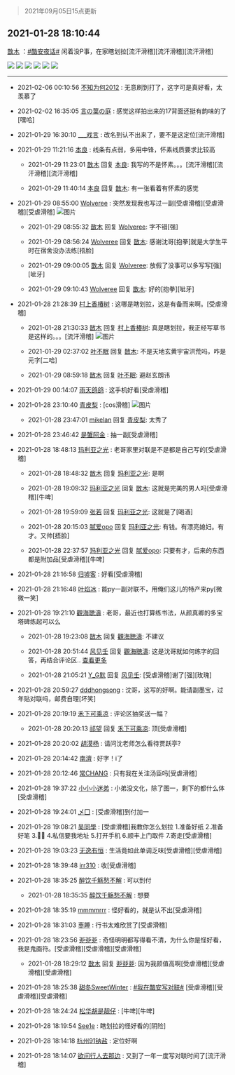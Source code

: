 > 2021年09月05日15点更新
<link rel="stylesheet" href="https://cdn.jsdelivr.net/gh/taotie6/sampleJSON@main/css/photo_show.css">


 ## 2021-01-28 18:10:44 

 [㪚木](https://www.coolapk.com/feed/24496936?shareKey=YjlmZTUyMTA1NDQ0NjEzMTc3YTk~) ：<a class="feed-link-tag" href="/t/酷安夜话?type=0">#酷安夜话#</a> 闲着没P事，在家瞎划拉[流汗滑稽][流汗滑稽][流汗滑稽] 

<div class="album">
<img class="img-item" src="https://image.coolapk.com/feed/2021/0128/18/1081091_1b643a0c_8513_7623@1922x3936.jpeg" />
<img class="img-item" src="https://image.coolapk.com/feed/2021/0128/18/1081091_a0a11593_8513_7633@3325x2494.jpeg" />
<img class="img-item" src="https://image.coolapk.com/feed/2021/0128/18/1081091_5ce428b0_8513_7631@3325x2494.jpeg" />
<img class="img-item" src="https://image.coolapk.com/feed/2021/0128/18/1081091_2bfed767_8513_763@3325x2494.jpeg" />
<img class="img-item" src="https://image.coolapk.com/feed/2021/0128/18/1081091_1d193b36_8513_7627@2494x3325.jpeg" />
<img class="img-item" src="https://image.coolapk.com/feed/2021/0128/18/1081091_ee1c866a_8513_7625@2494x3325.jpeg" />
</div>

 ------- 

- 2021-02-06 00:10:56 [不知为何2012](uid=488010) : 无意刷到打了，这字可是真好看，太羡慕了 

- 2021-02-02 16:35:05 [言の葉の庭](uid=649465) : 感觉这样拍出来的17背面还挺有韵味的了[嘿哈] 

- 2021-01-29 16:30:10 [___戏言](uid=960818) : 改名到认不出来了，要不是这定位[流汗滑稽] 

- 2021-01-29 11:21:16 [本良](uid=485458) : 线条有点弱，多用中锋，怀素线质要求比较高 

    - 2021-01-29 11:23:01 [㪚木](uid=1081091) 回复 [本良](uid=485458): 我写的不是怀素。。。[流汗滑稽][流汗滑稽][流汗滑稽] 

    - 2021-01-29 11:40:14 [本良](uid=485458) 回复 [㪚木](uid=1081091): 有一张看着有怀素的感觉 

- 2021-01-29 08:55:00 [Wolveree](uid=3291395) : 突然发现我也写过一副[受虐滑稽][受虐滑稽][受虐滑稽] ![图片](https://image.coolapk.com/feed/2021/0129/08/3291395_f7e548e6_1699_2315@2494x3325.jpeg)

    - 2021-01-29 08:55:32 [㪚木](uid=1081091) 回复 [Wolveree](uid=3291395): 字不错[强] 

    - 2021-01-29 08:56:24 [Wolveree](uid=3291395) 回复 [㪚木](uid=1081091): 感谢沈哥[抱拳]就是大学生平时在宿舍没办法练[捂脸] 

    - 2021-01-29 09:00:05 [㪚木](uid=1081091) 回复 [Wolveree](uid=3291395): 放假了没事可以多写写[强][呲牙] 

    - 2021-01-29 09:10:43 [Wolveree](uid=3291395) 回复 [㪚木](uid=1081091): 好的[抱拳][呲牙] 

- 2021-01-28 21:28:39 [村上香椿树](uid=1121303) : 这哪是瞎划拉，这是有备而来啊。[受虐滑稽] 

    - 2021-01-28 21:30:33 [㪚木](uid=1081091) 回复 [村上香椿树](uid=1121303): 真是瞎划拉，我正经写草书是这样的。。。[流汗滑稽] ![图片](https://image.coolapk.com/feed/2021/0128/21/1081091_c6074d6b_0632_5575@1558x491.jpeg)

    - 2021-01-29 02:37:02 [叶不眠](uid=1910619) 回复 [㪚木](uid=1081091): 不是天地玄黄宇宙洪荒吗，咋是元字[二哈] 

    - 2021-01-29 08:59:18 [㪚木](uid=1081091) 回复 [叶不眠](uid=1910619): 避赵玄朗讳 

- 2021-01-29 00:14:07 [雨天鸽鸽](uid=3594787) : 这手机好看[受虐滑稽] 

- 2021-01-28 23:10:40 [青皮梨](uid=1109281) : [cos滑稽] ![图片](https://image.coolapk.com/feed/2021/0128/23/1109281_54db6166_6632_2762@900x1200.jpeg)

    - 2021-01-28 23:47:01 [mikelan](uid=1324077) 回复 [青皮梨](uid=1109281): 太秀了 

- 2021-01-28 23:46:42 [是蟹阿金](uid=2714159) : 抽一副[受虐滑稽] 

- 2021-01-28 18:48:13 [玛利亚之光](uid=3142203) : 老哥家里对联是不是都是自己写的[受虐滑稽] 

    - 2021-01-28 18:48:32 [㪚木](uid=1081091) 回复 [玛利亚之光](uid=3142203): 是啊 

    - 2021-01-28 19:09:32 [玛利亚之光](uid=3142203) 回复 [㪚木](uid=1081091): 这就是完美的男人吗[受虐滑稽][牛啤] 

    - 2021-01-28 19:59:09 [张若](uid=996034) 回复 [玛利亚之光](uid=3142203): 这就是了[喝酒] 

    - 2021-01-28 20:15:03 [腻爱opo](uid=2148921) 回复 [玛利亚之光](uid=3142203): 有钱。有漂亮媳妇。有才。又帅[捂脸] 

    - 2021-01-28 22:37:57 [玛利亚之光](uid=3142203) 回复 [腻爱opo](uid=2148921): 只要有才，后来的东西都是附加品[受虐滑稽][牛啤] 

- 2021-01-28 21:16:58 [归墟客](uid=3287587) : 好看[受虐滑稽] 

- 2021-01-28 21:16:48 [叶焰冰](uid=1065430) : 能py一副对联不，用俺们这儿的特产来py[微微一笑] 

- 2021-01-28 19:21:10 [觀海聴濤](uid=1471947) : 老哥，最近也打算练书法，从颜真卿的多宝塔碑练起可以么 

    - 2021-01-28 19:23:08 [㪚木](uid=1081091) 回复 [觀海聴濤](uid=1471947): 不建议 

    - 2021-01-28 20:51:44 [风见壬](uid=1512297) 回复 [觀海聴濤](uid=1471947): 这是沈哥就如何练字的回答，再结合评论区.. <a href="/feed/replyList?id=182269958">查看更多</a> 

    - 2021-01-28 21:05:21 [Y_G默](uid=1158219) 回复 [风见壬](uid=1512297): [受虐滑稽]谢了[强][玫瑰] 

- 2021-01-28 20:59:27 [dddhongsong](uid=1695734) : 沈哥，这写的好啊。能请副墨宝，过年贴对联吗，邮费自理[坏笑] 

- 2021-01-28 20:19:19 [禾下可乘凉](uid=744420) : 评论区抽奖送一幅？ 

    - 2021-01-28 20:20:13 [祁望](uid=2336856) 回复 [禾下可乘凉](uid=744420): 顶[受虐滑稽] 

- 2021-01-28 20:20:02 [胡漠杨](uid=857620) : 请问沈老师怎么看待贾跃亭? 

- 2021-01-28 20:14:42 [南濟](uid=3966937) : 好字！i了 

- 2021-01-28 20:12:46 [常CHANG](uid=2190258) : 只有我在关注汤臣吗[受虐滑稽] 

- 2021-01-28 19:37:22 [小小小迷弟](uid=1846299) : 小弟没文化，除了图一，剩下的都什么体[受虐滑稽] 

- 2021-01-28 19:24:01 [乄囗](uid=759206) : [受虐滑稽]到付加一 

- 2021-01-28 19:08:21 [吴同學](uid=1320218) : [受虐滑稽]我教你怎么划拉
1.准备好纸
2.准备好笔
3.✍🏻
4.私信要我地址
5.打开手机
6.顺丰上门取件
7.寄走[受虐滑稽] 

- 2021-01-28 19:03:23 [无逸有恒](uid=2606699) : 生活竟如此单调乏味[受虐滑稽][受虐滑稽] 

- 2021-01-28 18:39:48 [irr310](uid=636373) : 收[受虐滑稽] 

- 2021-01-28 18:35:25 [醉饮千觞愁不解](uid=649429) : 可以到付 

    - 2021-01-28 18:35:35 [醉饮千觞愁不解](uid=649429) : 想要 

- 2021-01-28 18:35:19 [mmmmrrr](uid=3384805) : 怪好看的，就是认不出[受虐滑稽] 

- 2021-01-28 18:31:03 [栆睡](uid=2246713) : 行书太难欣赏了[受虐滑稽] 

- 2021-01-28 18:23:56 [戼戼戼](uid=4044548) : 奇怪明明都写得看不清，为什么你是怪好看，我是鬼画符。[受虐滑稽][受虐滑稽][受虐滑稽] 

    - 2021-01-28 18:29:12 [㪚木](uid=1081091) 回复 [戼戼戼](uid=4044548): 因为我颜值高啊[受虐滑稽][受虐滑稽][受虐滑稽] 

- 2021-01-28 18:25:38 [甜冬SweetWinter](uid=1967207) : <a class="feed-link-tag" href="/t/我在酷安写对联?type=0">#我在酷安写对联#</a> [受虐滑稽][受虐滑稽][受虐滑稽] 

- 2021-01-28 18:24:24 [松华胡是靓仔](uid=692318) : [牛啤][牛啤] 

- 2021-01-28 18:19:54 [See1e](uid=1286571) : 瞎划拉的怪好看的[阴险] 

- 2021-01-28 18:14:18 [杭州91钠盐](uid=3259505) : 定位好啊 

- 2021-01-28 18:14:07 [欲问行人去那边](uid=826969) : 又到了一年一度写对联时间了[流汗滑稽] 

